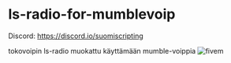 # ls-radio-for-mumblevoip

Discord: https://discord.io/suomiscripting

tokovoipin ls-radio muokattu käyttämään mumble-voippia
![fivem](https://cdn.discordapp.com/attachments/782328546240102440/782340631447076874/unknown.png)
